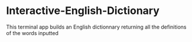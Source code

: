 # Interactive-English-Dictionary
This terminal app builds an English dictionnary returning all the definitions of the words inputted
